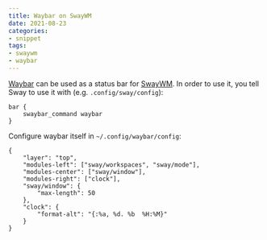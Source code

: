 ```yaml
---
title: Waybar on SwayWM
date: 2021-08-23
categories:
- snippet
tags:
- swaywm
- waybar
---
```


[Waybar](https://github.com/Alexays/Waybar/) can be used as a status bar for [SwayWM](https://swaywm.org/). In order to use it, you tell Sway to use it with (e.g. `.config/sway/config`):

```
bar {
    swaybar_command waybar
}
```

Configure waybar itself in `~/.config/waybar/config`:

```
{
    "layer": "top",
    "modules-left": ["sway/workspaces", "sway/mode"],
    "modules-center": ["sway/window"],
    "modules-right": ["clock"],
    "sway/window": {
        "max-length": 50
    },
    "clock": {
        "format-alt": "{:%a, %d. %b  %H:%M}"
    }
}
```
